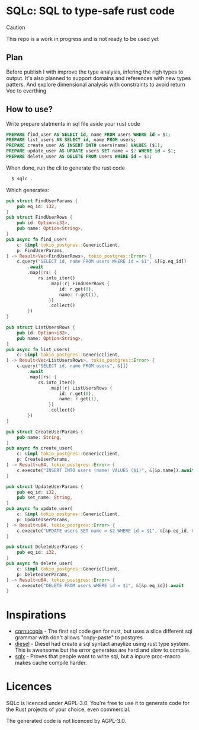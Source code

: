 # SQLc: SQL to type-safe rust code

> [!CAUTION]
> This repo is a work in progress and is not ready to be used yet
## Plan
Before publish I with improve the type analysis, infering the righ types to output.
It's also planned to support domains and references with new types patters.
And explore dimensional analysis with constraints to avoid return Vec to everthing

## How to use?
Write prepare statments in sql file aside your rust code
```sql
PREPARE find_user AS SELECT id, name FROM users WHERE id = $1;
PREPARE list_users AS SELECT id, name FROM users;
PREPARE create_user AS INSERT INTO users(name) VALUES ($1);
PREPARE update_user AS UPDATE users SET name = $2 WHERE id = $1;
PREPARE delete_user AS DELETE FROM users WHERE id = $1;
```

When done, run the cli to generate the rust code
```bash
  $ sqlc .
```

Which generates:
```rust
pub struct FindUserParams {
    pub eq_id: i32,
}
pub struct FindUserRows {
    pub id: Option<i32>,
    pub name: Option<String>,
}
pub async fn find_user(
    c: &impl tokio_postgres::GenericClient,
    p: FindUserParams,
) -> Result<Vec<FindUserRows>, tokio_postgres::Error> {
    c.query("SELECT id, name FROM users WHERE id = $1", &[&p.eq_id])
        .await
        .map(|rs| {
            rs.into_iter()
                .map(|r| FindUserRows {
                    id: r.get(0),
                    name: r.get(1),
                })
                .collect()
        })
}

pub struct ListUsersRows {
    pub id: Option<i32>,
    pub name: Option<String>,
}
pub async fn list_users(
    c: &impl tokio_postgres::GenericClient,
) -> Result<Vec<ListUsersRows>, tokio_postgres::Error> {
    c.query("SELECT id, name FROM users", &[])
        .await
        .map(|rs| {
            rs.into_iter()
                .map(|r| ListUsersRows {
                    id: r.get(0),
                    name: r.get(1),
                })
                .collect()
        })
}

pub struct CreateUserParams {
    pub name: String,
}
pub async fn create_user(
    c: &impl tokio_postgres::GenericClient,
    p: CreateUserParams,
) -> Result<u64, tokio_postgres::Error> {
    c.execute("INSERT INTO users (name) VALUES ($1)", &[&p.name]).await
}

pub struct UpdateUserParams {
    pub eq_id: i32,
    pub set_name: String,
}
pub async fn update_user(
    c: &impl tokio_postgres::GenericClient,
    p: UpdateUserParams,
) -> Result<u64, tokio_postgres::Error> {
    c.execute("UPDATE users SET name = $2 WHERE id = $1", &[&p.eq_id, &p.set_name]).await
}

pub struct DeleteUserParams {
    pub eq_id: i32,
}
pub async fn delete_user(
    c: &impl tokio_postgres::GenericClient,
    p: DeleteUserParams,
) -> Result<u64, tokio_postgres::Error> {
    c.execute("DELETE FROM users WHERE id = $1", &[&p.eq_id]).await
}
```

# Inspirations
- [cornucopia](https://github.com/cornucopia-rs/cornucopia) - The first sql code gen for rust, but uses a slice different sql grammar with don't allows "copy-paste" to postgres
- [diesel](https://github.com/cornucopia-rs/cornucopia) - Diesel had create a sql syntact anaylize using rust type system. This is awensome but the error generates are hard and slow to compile.
- [sqlx](https://github.com/launchbadge/sqlx) - Proves that people want to write sql, but a inpure proc-macro makes cache compile harder. 

# Licences
SQLc is licenced under AGPL-3.0.
You're free to use it to generate code for the Rust projects of your choice,
even commercial.

The generated code is not licenced by AGPL-3.0.  
